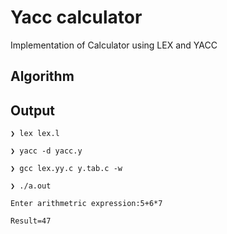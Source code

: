 # Yacc calculator
Implementation of Calculator using LEX and YACC

## Algorithm

## Output
```
❯ lex lex.l

❯ yacc -d yacc.y

❯ gcc lex.yy.c y.tab.c -w

❯ ./a.out

Enter arithmetric expression:5+6*7

Result=47

```